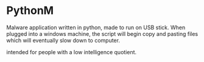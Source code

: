 # PythonM
Malware application written in python, made to run on USB stick. When plugged into a windows machine, the script will begin copy and pasting files which will eventually slow down to computer.

intended for people with a low intelligence quotient.

